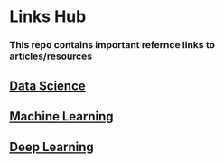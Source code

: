 # Links Hub
### This repo contains important refernce links to articles/resources

## [Data Science](/fathah/links-hub/blob/main/DataScience.md)
## [Machine Learning](/fathah/links-hub/blob/main/MachineLearning.md)
## [Deep Learning](/fathah/links-hub/blob/main/DeepLearning.md)

